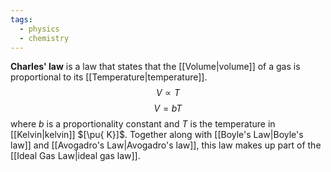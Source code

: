 ```yaml
---
tags:
  - physics
  - chemistry
---
```

**Charles' law** is a law that states that the [[Volume|volume]] of a gas is proportional to its [[Temperature|temperature]]. 
$$
V\propto T
$$
$$
V=bT
$$
where $b$ is a proportionality constant and $T$ is the temperature in [[Kelvin|kelvin]] $[\pu{ K}]$. Together along with [[Boyle's Law|Boyle's law]] and [[Avogadro's Law|Avogadro's law]], this law makes up part of the [[Ideal Gas Law|ideal gas law]].